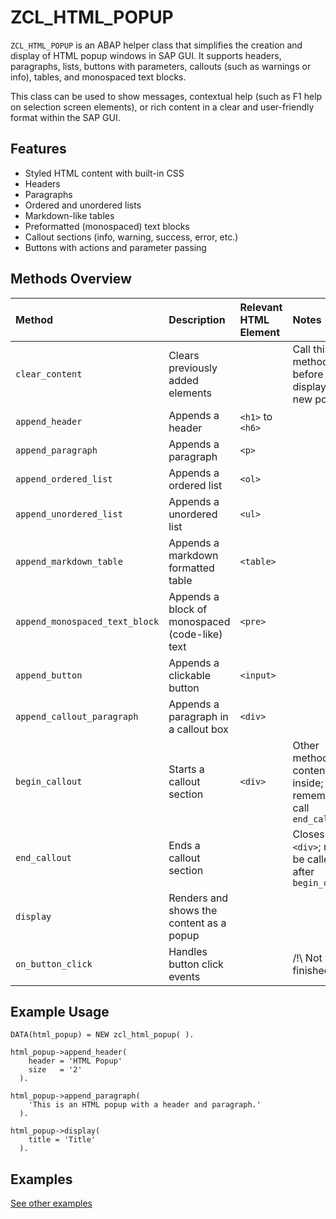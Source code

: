 # ZCL_HTML_POPUP

`ZCL_HTML_POPUP` is an ABAP helper class that simplifies the creation and display of HTML popup windows in SAP GUI.
It supports headers, paragraphs, lists, buttons with parameters, callouts (such as warnings or info), tables, and monospaced text blocks. 

This class can be used to show messages, contextual help (such as F1 help on selection screen elements), or rich content in a clear and user-friendly format within the SAP GUI.

## Features

- Styled HTML content with built-in CSS
- Headers
- Paragraphs
- Ordered and unordered lists
- Markdown-like tables
- Preformatted (monospaced) text blocks
- Callout sections (info, warning, success, error, etc.)
- Buttons with actions and parameter passing

## Methods Overview

| Method                         | Description                                    | Relevant HTML Element | Notes                                          |
|:-------------------------------|:-----------------------------------------------|:----------------------|:-----------------------------------------------|
| `clear_content`                | Clears previously added elements               |                       | Call this method before displaying a new popup |
| `append_header`                | Appends a header                               | `<h1>` to `<h6>`      ||
| `append_paragraph`             | Appends a paragraph                            | `<p>`                 ||
| `append_ordered_list`          | Appends a ordered list                         | `<ol>`                ||
| `append_unordered_list`        | Appends a unordered list                       | `<ul>`                ||
| `append_markdown_table`        | Appends a markdown formatted table             | `<table>`             ||
| `append_monospaced_text_block` | Appends a block of monospaced (code-like) text | `<pre>`               ||
| `append_button`                | Appends a clickable button                     | `<input>`             ||
| `append_callout_paragraph`     | Appends a paragraph in a callout box           | `<div>`               ||
| `begin_callout`                | Starts a callout section                       | `<div>`               | Other methods add content inside; remember to call `end_callout` |
| `end_callout`                  | Ends a callout section                         |                       | Closes the `<div>`; must be called after `begin_callout` |
| `display`                      | Renders and shows the content as a popup       |                       ||
| `on_button_click`              | Handles button click events                    |                       | /!\ Not yet finished |

## Example Usage

```abap
DATA(html_popup) = NEW zcl_html_popup( ).

html_popup->append_header(
    header = 'HTML Popup'
    size   = '2'
  ).

html_popup->append_paragraph(
    'This is an HTML popup with a header and paragraph.'
  ).

html_popup->display(
    title = 'Title'
  ).
```

## Examples
[See other examples](examples/)
